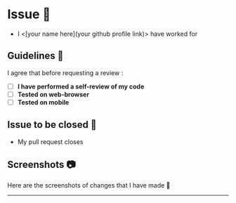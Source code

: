 # Issue <issue number> 📐

- I <[your name here](your github profile link)> have worked for <issue number> <hashtag jira ticket number>

[put x to check the boxes]: <> (This is a comment, it will not be included)

## Guidelines 🔐

I agree that before requesting a review :

- [ ] **I have performed a self-review of my code**
- [ ] **Tested on web-browser**
- [ ] **Tested on mobile**

## Issue to be closed 🛅

- My pull request closes <hashtag issuenumber>

## Screenshots 📷

Here are the screenshots of changes that I have made 🔽

<attach screenshots here>
  
<!-- Please refer to previous closed issues for better understanding of filling this template -->  
  
---